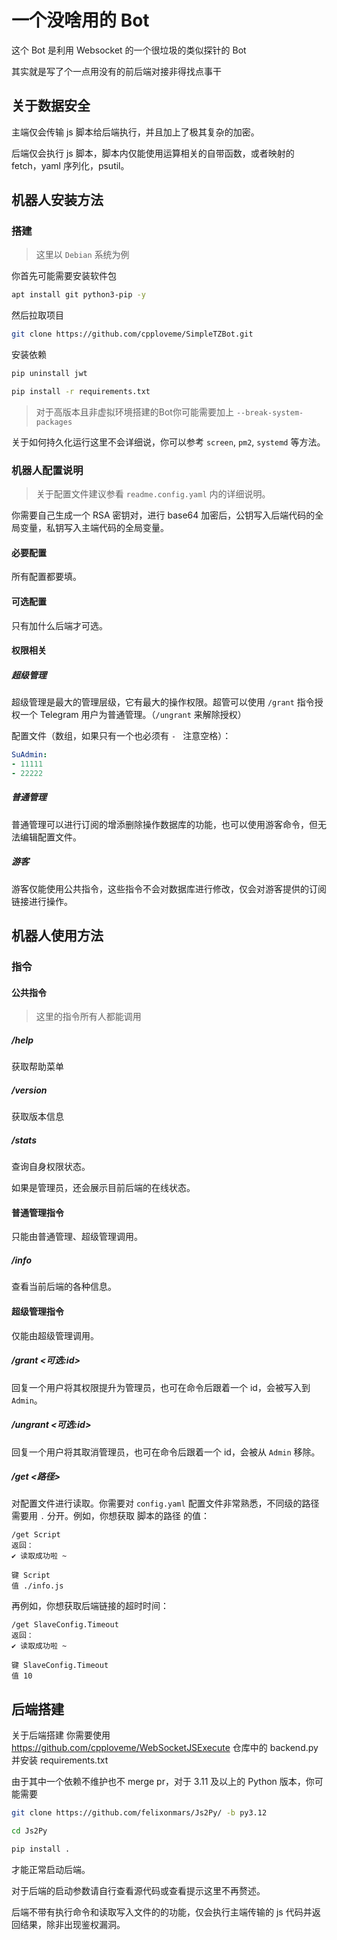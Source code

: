 # 一个没啥用的 Bot

这个 Bot 是利用 Websocket 的一个很垃圾的类似探针的 Bot

其实就是写了个一点用没有的前后端对接非得找点事干

## 关于数据安全

主端仅会传输 js 脚本给后端执行，并且加上了极其复杂的加密。

后端仅会执行 js 脚本，脚本内仅能使用运算相关的自带函数，或者映射的 fetch，yaml 序列化，psutil。

## 机器人安装方法

### 搭建

> 这里以 `Debian` 系统为例

你首先可能需要安装软件包

```bash
apt install git python3-pip -y
```

然后拉取项目

```bash
git clone https://github.com/cpploveme/SimpleTZBot.git
```

安装依赖

```bash
pip uninstall jwt

pip install -r requirements.txt
```

> 对于高版本且非虚拟环境搭建的Bot你可能需要加上 `--break-system-packages`

关于如何持久化运行这里不会详细说，你可以参考 `screen`, `pm2`, `systemd` 等方法。

### 机器人配置说明

> 关于配置文件建议参看 `readme.config.yaml` 内的详细说明。

你需要自己生成一个 RSA 密钥对，进行 base64 加密后，公钥写入后端代码的全局变量，私钥写入主端代码的全局变量。

#### 必要配置

所有配置都要填。

#### 可选配置

只有加什么后端才可选。

#### 权限相关

##### 超级管理

超级管理是最大的管理层级，它有最大的操作权限。超管可以使用 `/grant` 指令授权一个 Telegram 用户为普通管理。（`/ungrant` 来解除授权）

配置文件（数组，如果只有一个也必须有 `- ` 注意空格）：
```yaml
SuAdmin:
- 11111
- 22222
```

##### 普通管理

普通管理可以进行订阅的增添删除操作数据库的功能，也可以使用游客命令，但无法编辑配置文件。

##### 游客

游客仅能使用公共指令，这些指令不会对数据库进行修改，仅会对游客提供的订阅链接进行操作。

## 机器人使用方法

### 指令

#### 公共指令

> 这里的指令所有人都能调用

##### /help

获取帮助菜单

##### /version

获取版本信息

##### /stats

查询自身权限状态。

如果是管理员，还会展示目前后端的在线状态。

#### 普通管理指令

只能由普通管理、超级管理调用。

##### /info

查看当前后端的各种信息。

#### 超级管理指令

仅能由超级管理调用。

##### /grant <可选:id>

回复一个用户将其权限提升为管理员，也可在命令后跟着一个 id，会被写入到 `Admin`。

##### /ungrant <可选:id>

回复一个用户将其取消管理员，也可在命令后跟着一个 id，会被从 `Admin` 移除。

##### /get <路径>

对配置文件进行读取。你需要对 `config.yaml` 配置文件非常熟悉，不同级的路径需要用 `.` 分开。例如，你想获取 脚本的路径 的值：

```
/get Script
返回：
✔️ 读取成功啦 ~

键 Script
值 ./info.js
```

再例如，你想获取后端链接的超时时间：
```
/get SlaveConfig.Timeout
返回：
✔️ 读取成功啦 ~

键 SlaveConfig.Timeout
值 10
```

## 后端搭建

关于后端搭建 你需要使用 https://github.com/cpploveme/WebSocketJSExecute 仓库中的 backend.py 并安装 requirements.txt

由于其中一个依赖不维护也不 merge pr，对于 3.11 及以上的 Python 版本，你可能需要

```bash
git clone https://github.com/felixonmars/Js2Py/ -b py3.12

cd Js2Py

pip install .
```

才能正常启动后端。

对于后端的启动参数请自行查看源代码或查看提示这里不再赘述。

后端不带有执行命令和读取写入文件的的功能，仅会执行主端传输的 js 代码并返回结果，除非出现鉴权漏洞。